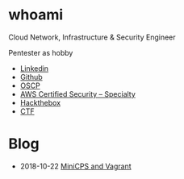 # whoami

Cloud Network, Infrastructure & Security Engineer

Pentester as hobby

 - [Linkedin](https://www.linkedin.com/public-profile/in/pierre-gaulon-45b97366/)
 - [Github](https://github.com/pgaulon)
 - [OSCP](https://www.youracclaim.com/badges/deba77ad-b482-43d4-ad27-516b8a66dd94)
 - [AWS Certified Security – Specialty](https://www.youracclaim.com/badges/c5075d4e-8026-485c-aaf0-f512624b237b)
 - [Hackthebox](https://www.hackthebox.eu/profile/101496)
 - [CTF](https://twitter.com/AsrcSecurity/status/1156840592728457216)

# Blog

 - 2018-10-22 [MiniCPS and Vagrant](./2018-10-22-minicps-vagrant.md)
